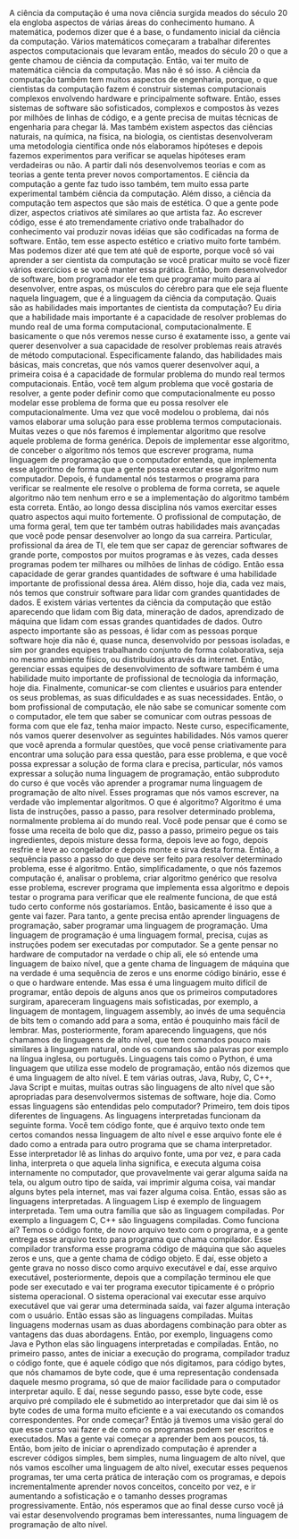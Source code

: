 A ciência da computação é uma nova ciência surgida meados do século 20 ela engloba aspectos de várias áreas do conhecimento humano. A matemática, podemos dizer que é a base, o fundamento inicial da ciência da computação. Vários matemáticos começaram a trabalhar diferentes aspectos computacionais que levaram então, meados do século 20 o que a gente chamou de ciência da computação. Então, vai ter muito de matemática ciência da computação. Mas não é só isso. A ciência da computação também tem muitos aspectos de engenharia, porque, o que cientistas da computação fazem é construir sistemas computacionais complexos envolvendo hardware e principalmente software. Então, esses sistemas de software são sofisticados, complexos e compostos às vezes por milhões de linhas de código, e a gente precisa de muitas técnicas de engenharia para chegar lá. Mas também existem aspectos das ciências naturais, na química, na física, na biologia, os cientistas desenvolveram uma metodologia científica onde nós elaboramos hipóteses e depois fazemos experimentos para verificar se aquelas hipóteses eram verdadeiras ou não. A partir dali nós desenvolvemos teorias e com as teorias a gente tenta prever novos comportamentos. E ciência da computação a gente faz tudo isso também, tem muito essa parte experimental também ciência da computação. Além disso, a ciência da computação tem aspectos que são mais de estética. O que a gente pode dizer, aspectos criativos até similares ao que artista faz. Ao escrever código, esse é ato tremendamente criativo onde trabalhador do conhecimento vai produzir novas idéias que são codificadas na forma de software. Então, tem esse aspecto estético e criativo muito forte também. Mas podemos dizer até que tem até quê de esporte, porque você só vai aprender a ser cientista da computação se você praticar muito se você fizer vários exercícios e se você manter essa prática. Então, bom desenvolvedor de software, bom programador ele tem que programar muito para aí desenvolver, entre aspas, os músculos do cérebro para que ele seja fluente naquela linguagem, que é a linguagem da ciência da computação.  Quais são as habilidades mais importantes de cientista da computação? Eu diria que a habilidade mais importante é a capacidade de resolver problemas do mundo real de uma forma computacional, computacionalmente. E basicamente o que nós veremos nesse curso é exatamente isso, a gente vai querer desenvolver a sua capacidade de resolver problemas reais através de método computacional. Especificamente falando, das habilidades mais básicas, mais concretas, que nós vamos querer desenvolver aqui, a primeira coisa é a capacidade de formular problema do mundo real termos computacionais. Então, você tem algum problema que você gostaria de resolver, a gente poder definir como que computacionalmente eu posso modelar esse problema de forma que eu possa resolver ele computacionalmente. Uma vez que você modelou o problema, dai nós vamos elaborar uma solução para esse problema termos computacionais. Muitas vezes o que nós faremos é implementar algoritmo que resolve aquele problema de forma genérica. Depois de implementar esse algoritmo, de conceber o algoritmo nós temos que escrever programa, numa linguagem de programação que o computador entenda, que implementa esse algoritmo de forma que a gente possa executar esse algoritmo num computador. Depois, é fundamental nós testarmos o programa para verificar se realmente ele resolve o problema de forma correta, se aquele algoritmo não tem nenhum erro e se a implementação do algoritmo também esta correta. Então, ao longo dessa disciplina nós vamos exercitar esses quatro aspectos aqui muito fortemente. O profissional de computação, de uma forma geral, tem que ter também outras habilidades mais avançadas que você pode pensar desenvolver ao longo da sua carreira. Particular, profissional da área de TI, ele tem que ser capaz de gerenciar softwares de grande porte, compostos por muitos programas e às vezes, cada desses programas podem ter milhares ou milhões de linhas de código. Então essa capacidade de gerar grandes quantidades de software é uma habilidade importante de profissional dessa área. Além disso, hoje dia, cada vez mais, nós temos que construir software para lidar com grandes quantidades de dados. E existem várias vertentes da ciência da computação que estão aparecendo que lidam com Big data, mineração de dados, aprendizado de máquina que lidam com essas grandes quantidades de dados. Outro aspecto importante são as pessoas, é lidar com as pessoas porque software hoje dia não é, quase nunca, desenvolvido por pessoas isoladas, e sim por grandes equipes trabalhando conjunto de forma colaborativa, seja no mesmo ambiente físico, ou distribuídos através da internet. Então, gerenciar essas equipes de desenvolvimento de software também é uma habilidade muito importante de profissional de tecnologia da informação, hoje dia. Finalmente, comunicar-se com clientes e usuários para entender os seus problemas, as suas dificuldades e as suas necessidades. Então, o bom profissional de computação, ele não sabe se comunicar somente com o computador, ele tem que saber se comunicar com outras pessoas de forma com que ele faz, tenha maior impacto. Neste curso, especificamente, nós vamos querer desenvolver as seguintes habilidades. Nós vamos querer que você aprenda a formular questões, que você pense criativamente para encontrar uma solução para essa questão, para esse problema, e que você possa expressar a solução de forma clara e precisa, particular, nós vamos expressar a solução numa linguagem de programação, então subproduto do curso é que vocês vão aprender a programar numa linguagem de programação de alto nível.  Esses programas que nós vamos escrever, na verdade vão implementar algoritmos. O que é algoritmo? Algoritmo é uma lista de instruções, passo a passo, para resolver determinado problema, normalmente problema aí do mundo real. Você pode pensar que é como se fosse uma receita de bolo que diz, passo a passo, primeiro pegue os tais ingredientes, depois misture dessa forma, depois leve ao fogo, depois resfrie e leve ao congelador e depois monte e sirva desta forma. Então, a sequência passo a passo do que deve ser feito para resolver determinado problema, esse é algoritmo. Então, simplificadamente, o que nós fazemos computação é, analisar o problema, criar algoritmo genérico que resolva esse problema, escrever programa que implementa essa algoritmo e depois testar o programa para verificar que ele realmente funciona, de que está tudo certo conforme nós gostaríamos. Então, basicamente é isso que a gente vai fazer. Para tanto, a gente precisa então aprender linguagens de programação, saber programar uma linguagem de programação. Uma linguagem de programação é uma linguagem formal, precisa, cujas as instruções podem ser executadas por computador. Se a gente pensar no hardware de computador na verdade o chip ali, ele só entende uma linguagem de baixo nível, que a gente chama de linguagem de máquina que na verdade é uma sequência de zeros e uns enorme código binário, esse é o que o hardware entende. Mas essa é uma linguagem muito difícil de programar, então depois de alguns anos que os primeiros computadores surgiram, apareceram linguagens mais sofisticadas, por exemplo, a linguagem de montagem, linguagem assembly, ao invés de uma sequência de bits tem o comando add para a soma, então é pouquinho mais fácil de lembrar. Mas, posteriormente, foram aparecendo linguagens, que nós chamamos de linguagens de alto nível, que tem comandos pouco mais similares à linguagem natural, onde os comandos são palavras por exemplo na língua inglesa, ou português. Linguagens tais como o Python, é uma linguagem que utiliza esse modelo de programação, então nós dizemos que é uma linguagem de alto nível. E tem várias outras, Java, Ruby, C, C++, Java Script e muitas, muitas outras são linguagens de alto nível que são apropriadas para desenvolvermos sistemas de software, hoje dia. Como essas linguagens são entendidas pelo computador? Primeiro, tem dois tipos diferentes de linguagens. As linguagens interpretadas funcionam da seguinte forma. Você tem código fonte, que é arquivo texto onde tem certos comandos nessa linguagem de alto nível e esse arquivo fonte ele é dado como a entrada para outro programa que se chama interpretador. Esse interpretador lê as linhas do arquivo fonte, uma por vez, e para cada linha, interpreta o que aquela linha significa, e executa alguma coisa internamente no computador, que provavelmente vai gerar alguma saída na tela, ou algum outro tipo de saída, vai imprimir alguma coisa, vai mandar alguns bytes pela internet, mas vai fazer alguma coisa. Então, essas são as linguagens interpretadas. A linguagem Lisp é exemplo de linguagem interpretada. Tem uma outra família que são as linguagem compiladas. Por exemplo a linguagem C, C++ são linguagens compiladas. Como funciona aí? Temos o código fonte, de novo arquivo texto com o programa, e a gente entrega esse arquivo texto para programa que chama compilador. Esse compilador transforma esse programa código de máquina que são aqueles zeros e uns, que a gente chama de código objeto. E daí, esse objeto a gente grava no nosso disco como arquivo executável e daí, esse arquivo executável, posteriormente, depois que a compilação terminou ele que pode ser executado e vai ter programa executor tipicamente é o próprio sistema operacional. O sistema operacional vai executar esse arquivo executável que vai gerar uma determinada saída, vai fazer alguma interação com o usuário. Então essas são as linguagens compiladas. Muitas linguagens modernas usam as duas abordagens combinação para obter as vantagens das duas abordagens. Então, por exemplo, linguagens como Java e Python elas são linguagens interpretadas e compiladas. Então, no primeiro passo, antes de iniciar a execução do programa, compilador traduz o código fonte, que é aquele código que nós digitamos, para código bytes, que nós chamamos de byte code, que é uma representação condensada daquele mesmo programa, só que de maior facilidade para o computador interpretar aquilo. E daí, nesse segundo passo, esse byte code, esse arquivo pré compilado ele é submetido ao interpretador que dai sim lê os byte codes de uma forma muito eficiente e a vai executando os comandos correspondentes.  Por onde começar? Então já tivemos uma visão geral do que esse curso vai fazer e de como os programas podem ser escritos e executados. Mas a gente vai começar a aprender bem aos poucos, tá. Então, bom jeito de iniciar o aprendizado computação é aprender a escrever códigos simples, bem simples, numa linguagem de alto nível, que nós vamos escolher uma linguagem de alto nível, executar esses pequenos programas, ter uma certa prática de interação com os programas, e depois incrementalmente aprender novos conceitos, conceito por vez, e ir aumentando a sofisticação e o tamanho desses programas progressivamente. Então, nós esperamos que ao final desse curso você já vai estar desenvolvendo programas bem interessantes, numa linguagem de programação de alto nível. 

